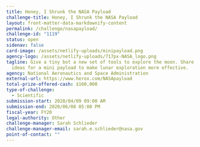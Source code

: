 ```yaml
---
title: Honey, I Shrunk the NASA Payload
challenge-title: Honey, I Shrunk the NASA Payload
layout: front-matter-data-markdownify-content
permalink: /challenge/nasapayload/
challenge-id: "1119"
status: open
sidenav: false
card-image: /assets/netlify-uploads/minipayload.png
agency-logo: /assets/netlify-uploads/717px-NASA_logo.png
tagline: Give a tiny bot a new set of tools to explore the moon. Share your
  ideas for a mini payload to make lunar exploration more effective.
agency: National Aeronautics and Space Administration
external-url: https://www.herox.com/NASApayload
total-prize-offered-cash: $160,000
type-of-challenge:
  - Scientific
submission-start: 2020/04/09 09:00 AM
submission-end: 2020/06/08 05:00 PM
fiscal-year: FY20
legal-authority: Other
challenge-manager: Sarah Schlieder
challenge-manager-email: sarah.e.schlieder@nasa.gov
point-of-contact: ""
---
```

